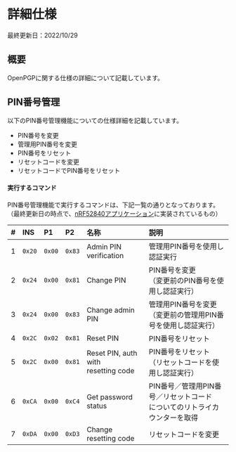 # 詳細仕様

最終更新日：2022/10/29

## 概要
OpenPGPに関する仕様の詳細について記載しています。

## PIN番号管理

以下のPIN番号管理機能についての仕様詳細を記載しています。
- PIN番号を変更
- 管理用PIN番号を変更
- PIN番号をリセット
- リセットコードを変更
- リセットコードでPIN番号をリセット

#### 実行するコマンド

PIN番号管理機能で実行するコマンドは、下記一覧の通りとなっております。<br>
（最終更新日の時点で、[nRF52840アプリケーション](../../nRF52840_app)に実装されているもの）

|#|INS|P1|P2|名称|説明|
|:---:|:---|:---|:---|:---|:---|
|1|`0x20`|`0x00`|`0x83`|Admin PIN verification|管理用PIN番号を使用し認証実行|
|2|`0x24`|`0x00`|`0x81`|Change PIN|PIN番号を変更<br>（変更前のPIN番号を使用し認証実行）|
|3|`0x24`|`0x00`|`0x83`|Change admin PIN|管理用PIN番号を変更<br>（変更前の管理用PIN番号を使用し認証実行）|
|4|`0x2C`|`0x02`|`0x81`|Reset PIN|PIN番号をリセット|
|5|`0x2C`|`0x00`|`0x81`|Reset PIN, auth with <br>resetting code|PIN番号をリセット<br>（リセットコードを使用し認証実行）|
|6|`0xCA`|`0x00`|`0xC4`|Get password status|PIN番号／管理用PIN番号／リセットコード<br>についてのリトライカウンターを取得|
|7|`0xDA`|`0x00`|`0xD3`|Change resetting code|リセットコードを変更|
